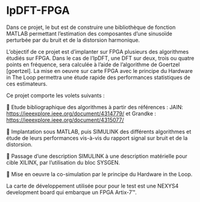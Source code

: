 # IpDFT-FPGA
Dans ce projet, le but est de construire une bibliothèque de fonction MATLAB permettant l’estimation des composantes d’une sinusoïde perturbée par du bruit et de la distorsion harmonique.

L’objectif de ce projet est d’implanter sur FPGA plusieurs des algorithmes étudiés sur FPGA. Dans le cas de l’IpDFT, une DFT sur deux, trois ou quatre points en fréquence, sera calculée à l’aide de l’algorithme de Goertzel [goertzel]. La mise en oeuvre sur carte FPGA avec le principe du Hardware in The Loop permettra une étude rapide des performances statistiques de ces estimateurs.

Ce projet comporte les volets suivants :

 Etude bibliographique des algorithmes à partir des références : JAIN: https://ieeexplore.ieee.org/document/4314779/   et  Grandke : https://ieeexplore.ieee.org/document/4315077/

 Implantation sous MATLAB, puis SIMULINK des différents algorithmes et étude de leurs
performances vis-à-vis du rapport signal sur bruit et de la distorsion.

 Passage d’une description SIMULINK à une description matérielle pour cible XILINX, par
l’utilisation du bloc SYSGEN.

 Mise en oeuvre la co-simulation par le principe du Hardware in the Loop.

La carte de développement utilisée pour pour le test est une NEXYS4 development board qui embarque un FPGA Artix-7™.

